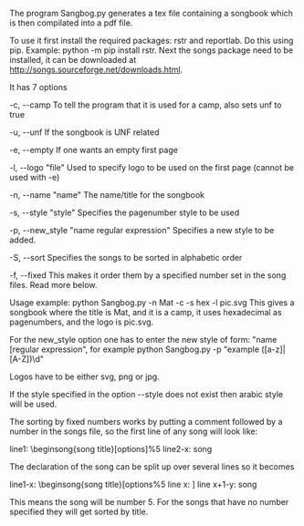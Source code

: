 The program Sangbog.py generates a tex file containing a songbook which is then compilated into a pdf file.

To use it first install the required packages: rstr and reportlab. Do this using pip. Example: python -m pip install rstr. Next the songs package need to be installed, it can be downloaded at http://songs.sourceforge.net/downloads.html.

It has 7 options

-c, --camp                                        To tell the program that it is used for a camp, also sets unf to true

-u, --unf                                         If the songbook is UNF related

-e, --empty                                       If one wants an empty first page

-l, --logo "file"                                 Used to specify logo to be used on the first page (cannot be used with -e)

-n, --name "name"                                 The name/title for the songbook

-s, --style "style"                               Specifies the pagenumber style to be used

-p, --new_style "name regular expression"         Specifies a new style to be added.

-S, --sort                                        Specifies the songs to be sorted in alphabetic order

-f, --fixed                                       This makes it order them by a specified number set in the song files. Read more below.


Usage example: python Sangbog.py -n Mat -c -s hex -l pic.svg
This gives a songbook where the title is Mat, and it is a camp, it uses hexadecimal as pagenumbers, and the logo is pic.svg.


For the new_style option one has to enter the new style of form: "name [regular expression", for example python Sangbog.py -p "example ([a-z]|[A-Z])\d"

Logos have to be either svg, png or jpg.

If the style specified in the option --style does not exist then arabic style will be used.

The sorting by fixed numbers works by putting a comment followed by a number in the songs file, so the first line of any song will look like:

line1: \beginsong{song title}[options]%5
line2-x: song

The declaration of the song can be split up over several lines so it becomes

line1-x: \beginsong{song title}[options%5
line x: ]
line x+1-y: song

This means the song will be number 5. For the songs that have no number specified they will get sorted by title.
